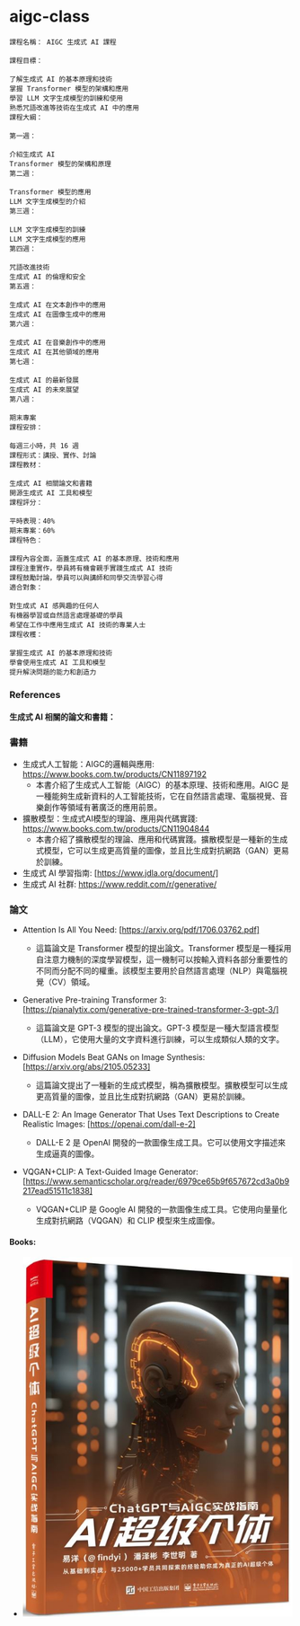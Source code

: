 # aigc-class
```
課程名稱： AIGC 生成式 AI 課程

課程目標：

了解生成式 AI 的基本原理和技術
掌握 Transformer 模型的架構和應用
學習 LLM 文字生成模型的訓練和使用
熟悉咒語改進等技術在生成式 AI 中的應用
課程大綱：

第一週：

介紹生成式 AI
Transformer 模型的架構和原理
第二週：

Transformer 模型的應用
LLM 文字生成模型的介紹
第三週：

LLM 文字生成模型的訓練
LLM 文字生成模型的應用
第四週：

咒語改進技術
生成式 AI 的倫理和安全
第五週：

生成式 AI 在文本創作中的應用
生成式 AI 在圖像生成中的應用
第六週：

生成式 AI 在音樂創作中的應用
生成式 AI 在其他領域的應用
第七週：

生成式 AI 的最新發展
生成式 AI 的未來展望
第八週：

期末專案
課程安排：

每週三小時，共 16 週
課程形式：講授、實作、討論
課程教材：

生成式 AI 相關論文和書籍
開源生成式 AI 工具和模型
課程評分：

平時表現：40%
期末專案：60%
課程特色：

課程內容全面，涵蓋生成式 AI 的基本原理、技術和應用
課程注重實作，學員將有機會親手實踐生成式 AI 技術
課程鼓勵討論，學員可以與講師和同學交流學習心得
適合對象：

對生成式 AI 感興趣的任何人
有機器學習或自然語言處理基礎的學員
希望在工作中應用生成式 AI 技術的專業人士
課程收穫：

掌握生成式 AI 的基本原理和技術
學會使用生成式 AI 工具和模型
提升解決問題的能力和創造力
```
### References

#### 生成式 AI 相關的論文和書籍：

### 書籍

* 生成式人工智能：AIGC的邏輯與應用: https://www.books.com.tw/products/CN11897192
     * 本書介紹了生成式人工智能（AIGC）的基本原理、技術和應用。AIGC 是一種能夠生成新資料的人工智能技術，它在自然語言處理、電腦視覺、音樂創作等領域有著廣泛的應用前景。
* 擴散模型：生成式AI模型的理論、應用與代碼實踐: https://www.books.com.tw/products/CN11904844
     * 本書介紹了擴散模型的理論、應用和代碼實踐。擴散模型是一種新的生成式模型，它可以生成更高質量的圖像，並且比生成對抗網路（GAN）更易於訓練。
* 生成式 AI 學習指南: [https://www.jdla.org/document/]
* 生成式 AI 社群: https://www.reddit.com/r/generative/

### 論文

* Attention Is All You Need: [https://arxiv.org/pdf/1706.03762.pdf]
    * 這篇論文是 Transformer 模型的提出論文。Transformer 模型是一種採用自注意力機制的深度學習模型，這一機制可以按輸入資料各部分重要性的不同而分配不同的權重。該模型主要用於自然語言處理（NLP）與電腦視覺（CV）領域。

* Generative Pre-training Transformer 3: [https://pianalytix.com/generative-pre-trained-transformer-3-gpt-3/]
    * 這篇論文是 GPT-3 模型的提出論文。GPT-3 模型是一種大型語言模型（LLM），它使用大量的文字資料進行訓練，可以生成類似人類的文字。

* Diffusion Models Beat GANs on Image Synthesis: [https://arxiv.org/abs/2105.05233]
    * 這篇論文提出了一種新的生成式模型，稱為擴散模型。擴散模型可以生成更高質量的圖像，並且比生成對抗網路（GAN）更易於訓練。

* DALL-E 2: An Image Generator That Uses Text Descriptions to Create Realistic Images: [https://openai.com/dall-e-2]
    * DALL-E 2 是 OpenAI 開發的一款圖像生成工具。它可以使用文字描述來生成逼真的圖像。

* VQGAN+CLIP: A Text-Guided Image Generator: [https://www.semanticscholar.org/reader/6979ce65b9f657672cd3a0b9217ead51511c1838]
    * VQGAN+CLIP 是 Google AI 開發的一款圖像生成工具。它使用向量量化生成對抗網路（VQGAN）和 CLIP 模型來生成圖像。

#### Books:
* ![book](https://github.com/jumbokh/aigc-class/blob/main/images/book-1.JPG)
